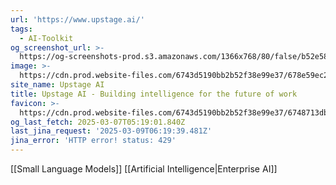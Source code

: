 ```yaml
---
url: 'https://www.upstage.ai/'
tags:
  - AI-Toolkit
og_screenshot_url: >-
  https://og-screenshots-prod.s3.amazonaws.com/1366x768/80/false/b52e585eef83b29a7f17a79b1984346e6badb3982c22e0b7575186ed347441dd.jpeg
image: >-
  https://cdn.prod.website-files.com/6743d5190bb2b52f38e99e37/678e59ec2c46de320b8f4224_OG%20Upstage%20Console.jpg
site_name: Upstage AI
title: Upstage AI - Building intelligence for the future of work
favicon: >-
  https://cdn.prod.website-files.com/6743d5190bb2b52f38e99e37/6748713db65988aab4e2dbf7_G.WEB.svg
og_last_fetch: 2025-03-07T05:19:01.840Z
last_jina_request: '2025-03-09T06:19:39.481Z'
jina_error: 'HTTP error! status: 429'
---
```

[[Small Language Models]]
[[Artificial Intelligence|Enterprise AI]]
